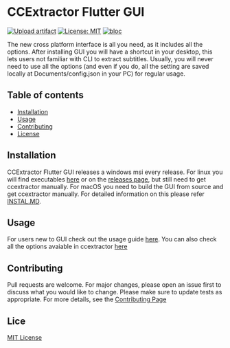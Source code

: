 # CCExtractor Flutter GUI 
[![Upload artifact](https://github.com/CCExtractor/ccextractorfluttergui/actions/workflows/create_artifacts.yml/badge.svg)](https://github.com/CCExtractor/ccextractorfluttergui/actions/workflows/create_artifacts.yml)
[![License: MIT](https://img.shields.io/badge/License-MIT-yellow.svg)](https://opensource.org/licenses/MIT)
[![bloc](https://img.shields.io/badge/flutter-bloc-blue)](https://github.com/felangel/bloc)

The new cross platform interface is all you need, as it includes all the options. After installing GUI you will have a shortcut in your desktop, this lets users not familiar with CLI to extract subtitles.
Usually, you will never need to use all the options (and even if you do, all the setting are saved locally at Documents/config.json in your PC) for regular usage.


## Table of contents
* [Installation](#installation)
* [Usage](#usage)
* [Contributing](#contributing)
* [License](#license)


## Installation
CCExtractor Flutter GUI releases a windows msi every release. For linux you will find executables [here](https://nightly.link/CCExtractor/ccextractorfluttergui/workflows/create_artifacts/master) or on the [releases page](https://github.com/CCExtractor/ccextractorfluttergui/releases), but still need to get ccextractor manually. For macOS you need to build the GUI from source and get ccextractor manually. For detailed information on this please refer [INSTAL.MD](INSTALL.MD).


## Usage
For users new to GUI check out the usage guide [here](USAGE.MD). You can also check all the options avaiable in ccextractor [here](https://ccextractor.org/public/general/command_line_usage/)


## Contributing
Pull requests are welcome. For major changes, please open an issue first to discuss what you would like to change. Please make sure to update tests as appropriate. For more details, see the [Contributing Page](CONTRIBUTING.md)

## Lice
[MIT License](LICENSE)
